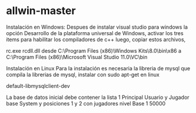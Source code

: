 # allwin-master
Instalación en Windows:
Despues de instalar visual studio para windows la opción Desarrollo de la plataforma universal de Windows, activar los tres items para habilitar los compiladores de c++ luego, copiar estos archivos, 

rc.exe
rcdll.dll
desde
C:\Program Files (x86)\Windows Kits\8.0\bin\x86
a
C:\Program Files (x86)\Microsoft Visual Studio 11.0\VC\bin

Instalación en Linux
Para la instalación es necesaria la libreria de mysql que compila la librerias de mysql, instalar con sudo apt-get en linux

default-libmysqlclient-dev

La base de datos inicial debe contener la lista 1 Principal Usuario y Jugador base System y posiciones 1 y 2 con jugadores nivel Base 1 50000
